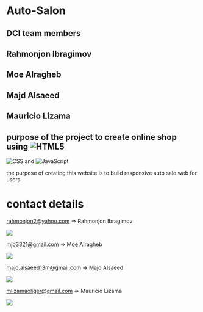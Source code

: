 # Auto-Salon #

## DCI team members ##
## Rahmonjon Ibragimov ##
## Moe Alragheb ##
## Majd Alsaeed ##
## Mauricio Lizama ##

## purpose of the project to create online shop using   ![HTML5](https://img.shields.io/badge/-HTML5-333333?style=flat&logo=HTML5)
![CSS](https://img.shields.io/badge/-CSS-333333?style=flat&logo=CSS3&logoColor=1572B6)  and  ![JavaScript](https://img.shields.io/badge/-JavaScript-333333?style=flat&logo=javascript)

the purpose of creating this website is to build responsive auto sale web for users

# contact details #

rahmonjon2@yahoo.com  => Rahmonjon Ibragimov 
<p align="left"> 
<a href="https://www.linkedin.com/in/rahmonjon-john-ibragimov-b03635203/">
  <img src="https://img.shields.io/badge/-LinkedIn-blue?style=flat&logo=Linkedin&logoColor=white" />
</a>  

mjb3321@gmail.com  => Moe Alragheb 

<p align="left"> 
<a href="https://www.linkedin.com/in/moe-alragheb-35686620a/">
  <img src="https://img.shields.io/badge/-LinkedIn-blue?style=flat&logo=Linkedin&logoColor=white" />
</a>  

majd.alsaeed13m@gmail.com => Majd Alsaeed 

<p align="left"> 
<a href="https://www.linkedin.com/in/majd-alsaeed-89b544218/">
  <img src="https://img.shields.io/badge/-LinkedIn-blue?style=flat&logo=Linkedin&logoColor=white" />
</a>  

mlizamaoliger@gmail.com => Mauricio Lizama

<p align="left">
<a href="https://www.linkedin.com/in/mauriciolizama">
  <img src="https://img.shields.io/badge/-LinkedIn-blue?style=flat&logo=Linkedin&logoColor=white" />
</a>  
